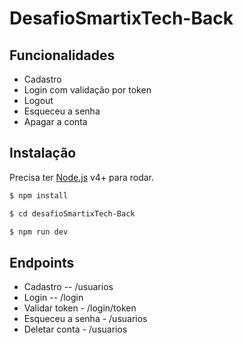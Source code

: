 # DesafioSmartixTech-Back

## Funcionalidades

* Cadastro 
* Login com validação por token
* Logout
* Esqueceu a senha
* Apagar a conta

## Instalação

Precisa ter [Node.js](https://nodejs.org/) v4+ para rodar.

```sh
$ npm install
```

```sh
$ cd desafioSmartixTech-Back
```

```sh
$ npm run dev
```

## Endpoints

* Cadastro -- /usuarios
* Login -- /login
* Validar token - /login/token
* Esqueceu a senha - /usuarios
* Deletar conta - /usuarios
